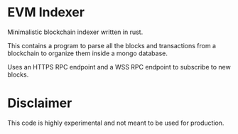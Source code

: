 # EVM Indexer

Minimalistic blockchain indexer written in rust.

This contains a program to parse all the blocks and transactions from a blockchain to organize them inside a mongo database.

Uses an HTTPS RPC endpoint and a WSS RPC endpoint to subscribe to new blocks.

# Disclaimer

This code is highly experimental and not meant to be used for production.
